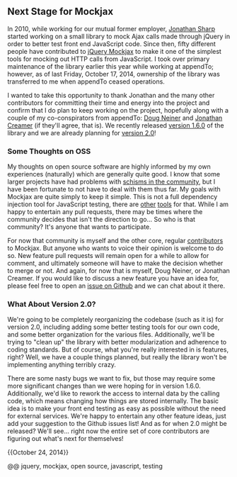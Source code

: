 ## Next Stage for Mockjax

In 2010, while working for our mutual former employer, [Jonathan Sharp](https://github.com/jdsharp "Jonathan Sharop on Github") started working on a small library to mock Ajax calls made through jQuery in order to better test front end JavaScript code. Since then, fifty different people have contributed to [jQuery Mockjax](https://github.com/jakerella/jquery-mockjax "jQuery Mockjax plugin") to make it one of the simplest tools for mocking out HTTP calls from JavaScript. I took over primary maintenance of the library earlier this year while working at appendTo; however, as of last Friday, October 17, 2014, ownership of the library was transferred to me when appendTo ceased operations.

I wanted to take this opportunity to thank Jonathan and the many other contributors for committing their time and energy into the project and confirm that I do plan to keep working on the project, hopefully along with a couple of my co-conspirators from appendTo: [Doug Neiner](https://github.com/dcneiner "Doug Neiner on Github") and [Jonathan Creamer](https://github.com/jcreamer898 "Jonathan Creamer on Github") (if they'll agree, that is). We recently released [version 1.6.0](https://github.com/jakerella/jquery-mockjax/releases/tag/v1.6.0 "Mockjax v1.6.0") of the library and we are already planning for [version 2.0](https://github.com/jakerella/jquery-mockjax/issues?q=is%3Aopen+is%3Aissue+milestone%3A%22Mockjax+2.0%22 "Mockjax v2.0.0 Milestone")!

### Some Thoughts on OSS

My thoughts on open source software are highly informed by my own experiences (naturally) which are generally quite good. I know that some larger projects have had problems with [schisms in the community](http://dtrejo.com/why-is-node-being-forked.html "Why is Node being forked"), but I have been fortunate to not have to deal with them thus far. My goals with Mockjax are quite simply to keep it simple. This is not a full dependency injection tool for JavaScript testing, there are [other](http://sinonjs.org/ "Sinon") [tools](https://docs.angularjs.org/guide/di "Dependency Injection in Angular") for that. While I am happy to entertain any pull requests, there may be times where the community decides that isn't the direction to go... So who is that community? It's anyone that wants to participate.

For now that community is myself and the other core, regular [contributors](https://github.com/jakerella/jquery-mockjax/graphs/contributors "Mockjax contributors") to Mockjax. But anyone who wants to voice their opinion is welcome to do so. New feature pull requests will remain open for a while to allow for comment, and ultimately someone will have to make the decision whether to merge or not. And again, for now that is myself, Doug Neiner, or Jonathan Creamer. If you would like to discuss a new feature you have an idea for, please feel free to open an [issue on Github](https://github.com/jakerella/jquery-mockjax/issues "Github issues for Mockjax") and we can chat about it there.

### What About Version 2.0?

We're going to be completely reorganizing the codebase (such as it is) for version 2.0, including adding some better testing tools for our own code, and some better organization for the various files. Additionally, we'll be trying to "clean up" the library with better modularization and adherence to coding standards. But of course, what you're really interested in is features, right? Well, we have a couple things planned, but really the library won't be implementing anything terribly crazy.

There are some nasty bugs we want to fix, but those may require some more significant changes than we were hoping for in version 1.6.0. Additionally, we'd like to rework the access to internal data by the calling code, which means changing how things are stored internally. The basic idea is to make your front end testing as easy as possible without the need for external services. We're happy to entertain any other feature ideas, just add your suggestion to the Github issues list! And as for when 2.0 might be released? We'll see... right now the entire set of core contributors are figuring out what's next for themselves!

{{October 24, 2014}}

@@ jquery, mockjax, open source, javascript, testing

